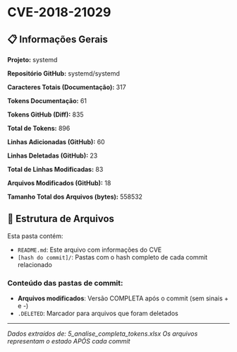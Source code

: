 # CVE-2018-21029

## 📋 Informações Gerais

**Projeto:** systemd

**Repositório GitHub:** systemd/systemd

**Caracteres Totais (Documentação):** 317

**Tokens Documentação:** 61

**Tokens GitHub (Diff):** 835

**Total de Tokens:** 896

**Linhas Adicionadas (GitHub):** 60

**Linhas Deletadas (GitHub):** 23

**Total de Linhas Modificadas:** 83

**Arquivos Modificados (GitHub):** 18

**Tamanho Total dos Arquivos (bytes):** 558532


## 📁 Estrutura de Arquivos

Esta pasta contém:

- `README.md`: Este arquivo com informações do CVE
- `[hash do commit]/`: Pastas com o hash completo de cada commit relacionado

### Conteúdo das pastas de commit:

- **Arquivos modificados**: Versão COMPLETA após o commit (sem sinais + e -)
- `.DELETED`: Marcador para arquivos que foram deletados

---

*Dados extraídos de: 5_analise_completa_tokens.xlsx*
*Os arquivos representam o estado APÓS cada commit*
